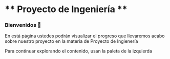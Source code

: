# ** Proyecto de Ingeniería **

### Bienvenidos 👋  
En está página ustedes podrán visualizar el progreso que llevaremos acabo sobre nuestro proyecto en la materia de Proyecto de Ingienería

Para continuar explorando el contenido, usan la paleta de la izquierda

